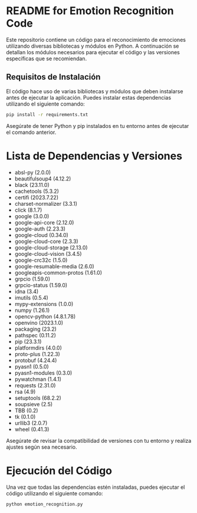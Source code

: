 # README for Emotion Recognition Code

Este repositorio contiene un código para el reconocimiento de emociones utilizando diversas bibliotecas y módulos en Python. A continuación se detallan los módulos necesarios para ejecutar el código y las versiones específicas que se recomiendan.

## Requisitos de Instalación

El código hace uso de varias bibliotecas y módulos que deben instalarse antes de ejecutar la aplicación. Puedes instalar estas dependencias utilizando el siguiente comando:

```bash
pip install -r requirements.txt
```

Asegúrate de tener Python y pip instalados en tu entorno antes de ejecutar el comando anterior.

# Lista de Dependencias y Versiones
+ absl-py (2.0.0)
+ beautifulsoup4 (4.12.2)
+ black (23.11.0)
+ cachetools (5.3.2)
+ certifi (2023.7.22)
+ charset-normalizer (3.3.1)
+ click (8.1.7)
+ google (3.0.0)
+ google-api-core (2.12.0)
+ google-auth (2.23.3)
+ google-cloud (0.34.0)
+ google-cloud-core (2.3.3)
+ google-cloud-storage (2.13.0)
+ google-cloud-vision (3.4.5)
+ google-crc32c (1.5.0)
+ google-resumable-media (2.6.0)
+ googleapis-common-protos (1.61.0)
+ grpcio (1.59.0)
+ grpcio-status (1.59.0)
+ idna (3.4)
+ imutils (0.5.4)
+ mypy-extensions (1.0.0)
+ numpy (1.26.1)
+ opencv-python (4.8.1.78)
+ openvino (2023.1.0)
+ packaging (23.2)
+ pathspec (0.11.2)
+ pip (23.3.1)
+ platformdirs (4.0.0)
+ proto-plus (1.22.3)
+ protobuf (4.24.4)
+ pyasn1 (0.5.0)
+ pyasn1-modules (0.3.0)
+ pywatchman (1.4.1)
+ requests (2.31.0)
+ rsa (4.9)
+ setuptools (68.2.2)
+ soupsieve (2.5)
+ TBB (0.2)
+ tk (0.1.0)
+ urllib3 (2.0.7)
+ wheel (0.41.3)

Asegúrate de revisar la compatibilidad de versiones con tu entorno y realiza ajustes según sea necesario.

# Ejecución del Código
Una vez que todas las dependencias estén instaladas, puedes ejecutar el código utilizando el siguiente comando:

```bash
python emotion_recognition.py
```
